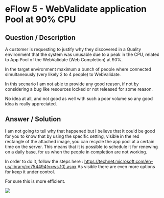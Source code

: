 # **eFlow 5 - WebValidate application Pool at 90% CPU** #

## **Question / Description** ##

A customer is requesting to justify why they discovered in a Quality environment that the system was unusable due to a peak in the CPU, related to App Pool of the WebValidate (Web Completion) at 90%.

In the target environment maximum a bunch of people where connected simultaneously (very likely 2 to 4 people) to WebValidate.

In this scenario I am not able to provide any good reason, if not by considering a bug like resources locked or not released for some reason.

No idea at all, and not good as well with such a poor volume so any good idea is really appreciated.


## **Answer / Solution** ##

I am not going to tell why that happened but I believe that it could be good for you to know that by using the specific setting, visible in the red rectangle of the attached image, you can recycle the app pool at a certain time on the server. This means that it is possible to schedule it for renewing on a daily base, for us when the people in completion are not working.

In order to do it, follow the steps here : https://technet.microsoft.com/en-us/library/cc754494(v=ws.10).aspx
As visible there are even more options for keep it under control.

For sure this is more efficient.

![](http://i.imgur.com/SiVPyOS.png)